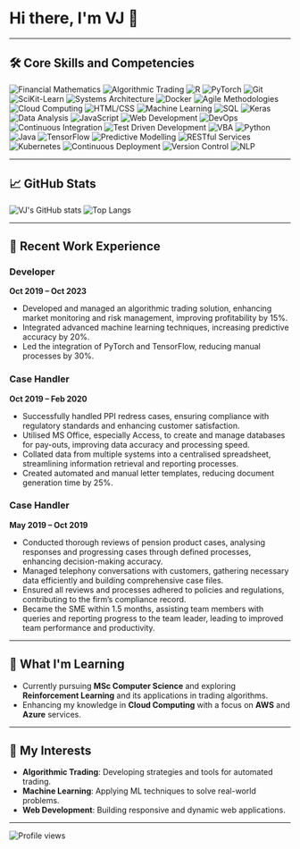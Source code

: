 # Hi there, I'm VJ 👋

---

## 🛠️ Core Skills and Competencies

![Financial Mathematics](https://img.shields.io/badge/Financial%20Mathematics-blue)
![Algorithmic Trading](https://img.shields.io/badge/Algorithmic%20Trading-blue)
![R](https://img.shields.io/badge/R-blue)
![PyTorch](https://img.shields.io/badge/PyTorch-blue)
![Git](https://img.shields.io/badge/Git-blue)
![SciKit-Learn](https://img.shields.io/badge/SciKit--Learn-blue)
![Systems Architecture](https://img.shields.io/badge/Systems%20Architecture-blue)
![Docker](https://img.shields.io/badge/Docker-blue)
![Agile Methodologies](https://img.shields.io/badge/Agile%20Methodologies-blue)
![Cloud Computing](https://img.shields.io/badge/Cloud%20Computing-blue)
![HTML/CSS](https://img.shields.io/badge/HTML/CSS-blue)
![Machine Learning](https://img.shields.io/badge/Machine%20Learning-blue)
![SQL](https://img.shields.io/badge/SQL-blue)
![Keras](https://img.shields.io/badge/Keras-blue)
![Data Analysis](https://img.shields.io/badge/Data%20Analysis-blue)
![JavaScript](https://img.shields.io/badge/JavaScript-blue)
![Web Development](https://img.shields.io/badge/Web%20Development-blue)
![DevOps](https://img.shields.io/badge/DevOps-blue)
![Continuous Integration](https://img.shields.io/badge/Continuous%20Integration-blue)
![Test Driven Development](https://img.shields.io/badge/Test%20Driven%20Development-blue)
![VBA](https://img.shields.io/badge/VBA-blue)
![Python](https://img.shields.io/badge/Python-blue)
![Java](https://img.shields.io/badge/Java-blue)
![TensorFlow](https://img.shields.io/badge/TensorFlow-blue)
![Predictive Modelling](https://img.shields.io/badge/Predictive%20Modelling-blue)
![RESTful Services](https://img.shields.io/badge/RESTful%20Services-blue)
![Kubernetes](https://img.shields.io/badge/Kubernetes-blue)
![Continuous Deployment](https://img.shields.io/badge/Continuous%20Deployment-blue)
![Version Control](https://img.shields.io/badge/Version%20Control-blue)
![NLP](https://img.shields.io/badge/NLP-blue)

---

## 📈 GitHub Stats

![VJ's GitHub stats](https://github-readme-stats.vercel.app/api?username=tradervijeth&show_icons=true&theme=radical)
![Top Langs](https://github-readme-stats.vercel.app/api/top-langs/?username=tradervijeth&layout=compact&theme=radical)

---

## 🔭 Recent Work Experience

### Developer
**Oct 2019 – Oct 2023**
- Developed and managed an algorithmic trading solution, enhancing market monitoring and risk management, improving profitability by 15%.
- Integrated advanced machine learning techniques, increasing predictive accuracy by 20%.
- Led the integration of PyTorch and TensorFlow, reducing manual processes by 30%.

### Case Handler
**Oct 2019 – Feb 2020**
- Successfully handled PPI redress cases, ensuring compliance with regulatory standards and enhancing customer satisfaction.
- Utilised MS Office, especially Access, to create and manage databases for pay-outs, improving data accuracy and processing speed.
- Collated data from multiple systems into a centralised spreadsheet, streamlining information retrieval and reporting processes.
- Created automated and manual letter templates, reducing document generation time by 25%.

### Case Handler
**May 2019 – Oct 2019**
- Conducted thorough reviews of pension product cases, analysing responses and progressing cases through defined processes, enhancing decision-making accuracy.
- Managed telephony conversations with customers, gathering necessary data efficiently and building comprehensive case files.
- Ensured all reviews and processes adhered to policies and regulations, contributing to the firm’s compliance record.
- Became the SME within 1.5 months, assisting team members with queries and reporting progress to the team leader, leading to improved team performance and productivity.

---

## 🌱 What I'm Learning

- Currently pursuing **MSc Computer Science** and exploring **Reinforcement Learning** and its applications in trading algorithms.
- Enhancing my knowledge in **Cloud Computing** with a focus on **AWS** and **Azure** services.

---

## 🤔 My Interests

- **Algorithmic Trading**: Developing strategies and tools for automated trading.
- **Machine Learning**: Applying ML techniques to solve real-world problems.
- **Web Development**: Building responsive and dynamic web applications.

---

![Profile views](https://gpvc.arturio.dev/tradervijeth)

